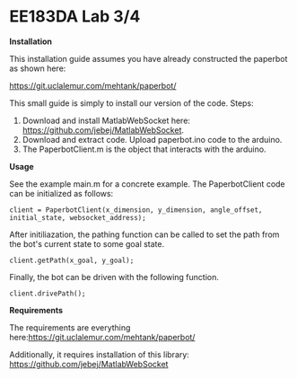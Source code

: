 # EE183DA Lab 3/4

**Installation**

This installation guide assumes you have already constructed the paperbot as shown here:

https://git.uclalemur.com/mehtank/paperbot/

This small guide is simply to install our version of the code.
Steps:
1. Download and install MatlabWebSocket here: https://github.com/jebej/MatlabWebSocket.
2. Download and extract code. Upload paperbot.ino code to the arduino.
3. The PaperbotClient.m is the object that interacts with the arduino.

**Usage**

See the example main.m for a concrete example.
The PaperbotClient code can be initialized as follows:
```
client = PaperbotClient(x_dimension, y_dimension, angle_offset, initial_state, websocket_address);
```
After initiliazation, the pathing function can be called to set the path from the bot's current state to some goal state.
```
client.getPath(x_goal, y_goal);
```
Finally, the bot can be driven with the following function.
```
client.drivePath();
```
**Requirements**

The requirements are everything here:https://git.uclalemur.com/mehtank/paperbot/

Additionally, it requires installation of this library: https://github.com/jebej/MatlabWebSocket


